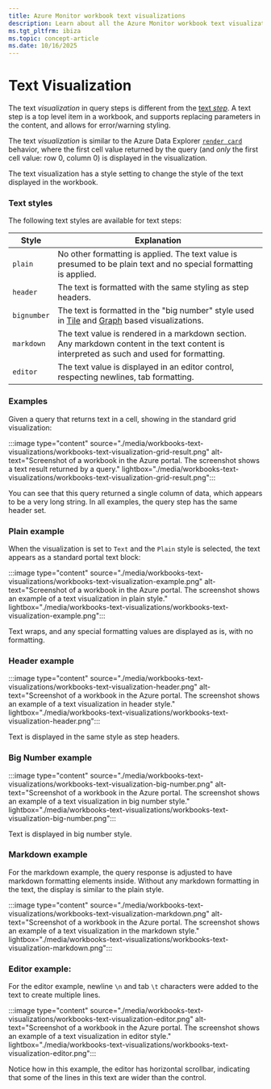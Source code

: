 ```yaml
---
title: Azure Monitor workbook text visualizations
description: Learn about all the Azure Monitor workbook text visualizations.
ms.tgt_pltfrm: ibiza
ms.topic: concept-article
ms.date: 10/16/2025
---
```


# Text Visualization

The text *visualization* in query steps is different from the [text *step*](workbooks-create-workbook.md#add-text). A text step is a top level item in a workbook, and supports replacing parameters in the content, and allows for error/warning styling.

The text *visualization* is similar to the Azure Data Explorer [`render card`](/azure/data-explorer/kusto/query/renderoperator?pivots=azuredataexplorer) behavior, where the first cell value returned by the query (and *only* the first cell value: row 0, column 0) is displayed in the visualization.

The text visualization has a style setting to change the style of the text displayed in the workbook.

### Text styles

The following text styles are available for text steps:

| Style       | Explanation                                                                                                                                                           |
|-------------|-----------------------------------------------------------------------------------------------------------------------------------------------------------------------|
| `plain`     | No other formatting is applied. The text value is presumed to be plain text and no special formatting is applied.                                                     |
| `header`    | The text is formatted with the same styling as step headers.                                                                                                          |
| `bignumber` | The text is formatted in the "big number" style used in [Tile](workbooks-tile-visualizations.md) and [Graph](workbooks-graph-visualizations.md) based visualizations. |
| `markdown`  | The text value is rendered in a markdown section. Any markdown content in the text content is interpreted as such and used for formatting.                            |
| `editor`    | The text value is displayed in an editor control, respecting newlines, tab formatting.                                                                                |

### Examples

Given a query that returns text in a cell, showing in the standard grid visualization:

:::image type="content" source="./media/workbooks-text-visualizations/workbooks-text-visualization-grid-result.png" alt-text="Screenshot of a workbook in the Azure portal. The screenshot shows a text result returned by a query." lightbox="./media/workbooks-text-visualizations/workbooks-text-visualization-grid-result.png":::

You can see that this query returned a single column of data, which appears to be a very long string. In all examples, the query step has the same header set.

### Plain example

When the visualization is set to `Text` and the `Plain` style is selected, the text appears as a standard portal text block:

:::image type="content" source="./media/workbooks-text-visualizations/workbooks-text-visualization-example.png" alt-text="Screenshot of a workbook in the Azure portal. The screenshot shows an example of a text visualization in plain style." lightbox="./media/workbooks-text-visualizations/workbooks-text-visualization-example.png":::

Text wraps, and any special formatting values are displayed as is, with no formatting.

### Header example

:::image type="content" source="./media/workbooks-text-visualizations/workbooks-text-visualization-header.png" alt-text="Screenshot of a workbook in the Azure portal. The screenshot shows an example of a text visualization in header style." lightbox="./media/workbooks-text-visualizations/workbooks-text-visualization-header.png":::

Text is displayed in the same style as step headers.

### Big Number example

:::image type="content" source="./media/workbooks-text-visualizations/workbooks-text-visualization-big-number.png" alt-text="Screenshot of a workbook in the Azure portal. The screenshot shows an example of a text visualization in big number style." lightbox="./media/workbooks-text-visualizations/workbooks-text-visualization-big-number.png":::

Text is displayed in big number style.

### Markdown example

For the markdown example, the query response is adjusted to have markdown formatting elements inside. Without any markdown formatting in the text, the display is similar to the plain style.

:::image type="content" source="./media/workbooks-text-visualizations/workbooks-text-visualization-markdown.png" alt-text="Screenshot of a workbook in the Azure portal. The screenshot shows an example of a text visualization in the markdown style." lightbox="./media/workbooks-text-visualizations/workbooks-text-visualization-markdown.png":::

### Editor example:

For the editor example, newline `\n` and tab `\t` characters were added to the text to create multiple lines.

:::image type="content" source="./media/workbooks-text-visualizations/workbooks-text-visualization-editor.png" alt-text="Screenshot of a workbook in the Azure portal. The screenshot shows an example of a text visualization in editor style." lightbox="./media/workbooks-text-visualizations/workbooks-text-visualization-editor.png":::

Notice how in this example, the editor has horizontal scrollbar, indicating that some of the lines in this text are wider than the control.

